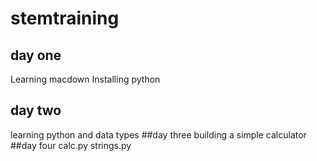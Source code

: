 # stemtraining
## day one
Learning macdown
Installing python
## day two
learning python
and data types
##day three 
building a simple calculator
##day four
calc.py
strings.py
